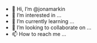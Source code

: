 - 👋 Hi, I’m @jonamarkin
- 👀 I’m interested in ...
- 🌱 I’m currently learning ...
- 💞️ I’m looking to collaborate on ...
- 📫 How to reach me ...

<!---
jonamarkin/jonamarkin is a ✨ special ✨ repository because its `README.md` (this file) appears on your GitHub profile.
You can click the Preview link to take a look at your changes.
--->
